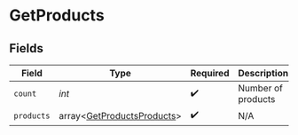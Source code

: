 # GetProducts


## Fields

| Field                                                                    | Type                                                                     | Required                                                                 | Description                                                              | Example                                                                  |
| ------------------------------------------------------------------------ | ------------------------------------------------------------------------ | ------------------------------------------------------------------------ | ------------------------------------------------------------------------ | ------------------------------------------------------------------------ |
| `count`                                                                  | *int*                                                                    | :heavy_check_mark:                                                       | Number of products                                                       | 17655                                                                    |
| `products`                                                               | array<[GetProductsProducts](../../models/shared/GetProductsProducts.md)> | :heavy_check_mark:                                                       | N/A                                                                      |                                                                          |